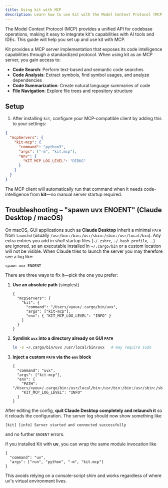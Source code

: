 ```yaml
---
title: Using kit with MCP
description: Learn how to use kit with the Model Context Protocol (MCP) for AI-powered code understanding
---
```


The Model Context Protocol (MCP) provides a unified API for codebase operations, making it easy to integrate kit's capabilities with AI tools and IDEs. This guide will help you set up and use kit with MCP.

Kit provides a MCP server implementation that exposes its code intelligence capabilities through a standardized protocol. When using kit as an MCP server, you gain access to:

- **Code Search**: Perform text-based and semantic code searches
- **Code Analysis**: Extract symbols, find symbol usages, and analyze dependencies
- **Code Summarization**: Create natural language summaries of code
- **File Navigation**: Explore file trees and repository structure


## Setup

1. After installing `kit`, configure your MCP-compatible client by adding this to your settings:

```json
{
  "mcpServers": {
    "kit-mcp": {
      "command": "python3",
      "args": ["-m", "kit.mcp"],
      "env": {
        "KIT_MCP_LOG_LEVEL": "DEBUG"
      }
    }
  }
}
```

The MCP client will automatically run that command when it needs code-intelligence from **kit**—no manual server startup required.

## Troubleshooting – "spawn uvx ENOENT" (Claude Desktop / macOS)

On macOS, GUI applications such as **Claude Desktop** inherit a minimal `PATH` from
`launchd` (usually `/usr/bin:/bin:/usr/sbin:/sbin:/usr/local/bin`).  Any extra
entries you add in *shell* startup files (`~/.zshrc`, `~/.bash_profile`, …) are
ignored, so an executable installed in `~/.cargo/bin` or a custom location will
not be visible.  When Claude tries to launch the server you may therefore see a
log like:

```
spawn uvx ENOENT
```

There are three ways to fix it—pick the one you prefer:

1. **Use an absolute path** (simplest)

   ```jsonc
   {
     "mcpServers": {
       "kit": {
         "command": "/Users/<you>/.cargo/bin/uvx",
         "args": ["kit-mcp"],
         "env": { "KIT_MCP_LOG_LEVEL": "INFO" }
       }
     }
   }
   ```

2. **Symlink `uvx` into a directory already on GUI `PATH`**

   ```bash
   ln -s ~/.cargo/bin/uvx /usr/local/bin/uvx   # may require sudo
   ```

3. **Inject a custom `PATH` via the `env` block**

   ```jsonc
   {
     "command": "uvx",
     "args": ["kit-mcp"],
     "env": {
       "PATH": "/Users/<you>/.cargo/bin:/usr/local/bin:/usr/bin:/bin:/usr/sbin:/sbin",
       "KIT_MCP_LOG_LEVEL": "INFO"
     }
   }
   ```

After editing the config, **quit Claude Desktop completely and relaunch it** so
it reloads the configuration.  The server log should now show something like

```
[kit] [info] Server started and connected successfully
```

and no further `ENOENT` errors.

If you installed Kit with **uv**, you can wrap the same module invocation like

```jsonc
{
  "command": "uv",
  "args": ["run", "python", "-m", "kit.mcp"]
}
```

This avoids relying on a console-script shim and works regardless of where uv's
virtual environment lives.